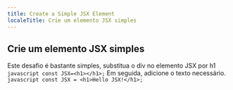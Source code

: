 ```yaml
---
title: Create a Simple JSX Element
localeTitle: Crie um elemento JSX simples
---
```

## Crie um elemento JSX simples

Este desafio é bastante simples, substitua o div no elemento JSX por h1 `javascript const JSX=<h1></h1>;` Em seguida, adicione o texto necessário. `javascript const JSX = <h1>Hello JSX!</h1>;`